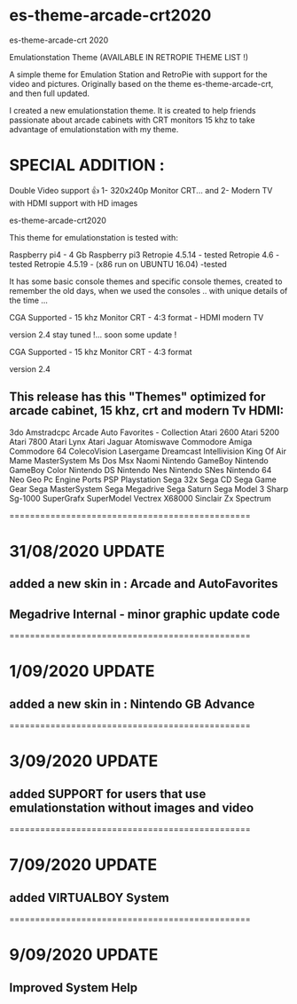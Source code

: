 # es-theme-arcade-crt2020
es-theme-arcade-crt 2020

Emulationstation Theme (AVAILABLE IN RETROPIE THEME LIST !)

A simple theme for Emulation Station and RetroPie with support for the video and pictures. Originally based on the theme es-theme-arcade-crt, and then full updated.

I created a new emulationstation theme. It is created to help friends passionate about arcade cabinets with CRT monitors 15 khz to take advantage of emulationstation with my theme.

# SPECIAL ADDITION :
Double Video support 👍 1- 320x240p Monitor CRT... and 2- Modern TV with HDMI support with HD images

es-theme-arcade-crt2020

This theme for emulationstation is tested with:

Raspberry pi4 - 4 Gb
Raspberry pi3
Retropie 4.5.14 - tested
Retropie 4.6 - tested
Retropie 4.5.19 - (x86 run on UBUNTU 16.04) -tested

It has some basic console themes and specific console themes, created to remember the old days, when we used the consoles .. with unique details of the time ...

CGA Supported - 15 khz Monitor CRT - 4:3 format - HDMI modern TV

version 2.4 stay tuned !... soon some update !

CGA Supported - 15 khz Monitor CRT - 4:3 format

version 2.4

## This release has this "Themes" optimized for arcade cabinet, 15 khz, crt and modern Tv HDMI:

3do
Amstradcpc 
Arcade
Auto Favorites - Collection
Atari 2600
Atari 5200
Atari 7800
Atari Lynx
Atari Jaguar
Atomiswave
Commodore Amiga
Commodore 64
ColecoVision
Lasergame
Dreamcast
Intellivision
King Of Air
Mame
MasterSystem
Ms Dos
Msx
Naomi
Nintendo GameBoy
Nintendo GameBoy Color
Nintendo DS
Nintendo Nes
Nintendo SNes
Nintendo 64
Neo Geo
Pc Engine
Ports
PSP
Playstation
Sega 32x
Sega CD
Sega Game Gear
Sega MasterSystem
Sega Megadrive
Sega Saturn
Sega Model 3
Sharp Sg-1000
SuperGrafx
SuperModel
Vectrex
X68000
Sinclair Zx Spectrum

===============================================
#
# 31/08/2020 UPDATE
## added a new skin in : Arcade and AutoFavorites
## Megadrive Internal - minor graphic update code
===============================================
#
# 1/09/2020 UPDATE
## added a new skin in : Nintendo GB Advance
===============================================
#
# 3/09/2020 UPDATE
## added SUPPORT for users that use emulationstation without images and video
===============================================
#
# 7/09/2020 UPDATE
## added VIRTUALBOY System
===============================================
#
# 9/09/2020 UPDATE
## Improved System Help

